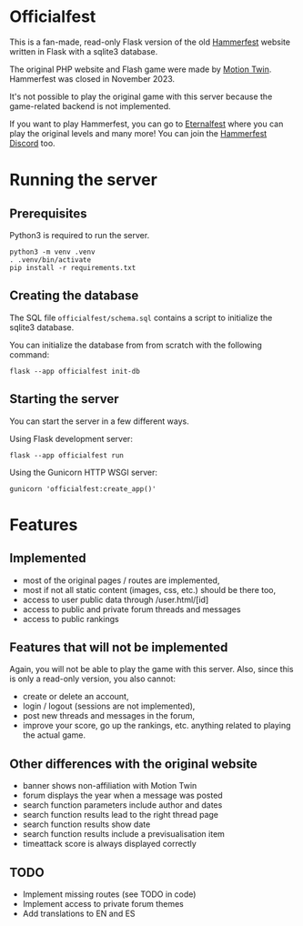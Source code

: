# Officialfest

This is a fan-made, read-only Flask version of the old [Hammerfest](https://fr.wikipedia.org/wiki/Hammerfest_(jeu_vid%C3%A9o)) website written in Flask with a sqlite3 database.

The original PHP website and Flash game were made by [Motion Twin](https://motiontwin.com/fr/). Hammerfest was closed in November 2023.

It's not possible to play the original game with this server because the game-related backend is not implemented.

If you want to play Hammerfest, you can go to [Eternalfest](https://eternalfest.net/) where you can play the original levels and many more! You can join the [Hammerfest Discord](https://discord.com/invite/VTBjxn7) too.

# Running the server

## Prerequisites

Python3 is required to run the server.

```
python3 -m venv .venv
. .venv/bin/activate
pip install -r requirements.txt
```

## Creating the database

The SQL file `officialfest/schema.sql` contains a script to initialize the sqlite3 database.

You can initialize the database from from scratch with the following command:

```
flask --app officialfest init-db
```

## Starting the server

You can start the server in a few different ways.

Using Flask development server:

```
flask --app officialfest run
```

Using the Gunicorn HTTP WSGI server:

```
gunicorn 'officialfest:create_app()'
```

# Features

## Implemented

- most of the original pages / routes are implemented,
- most if not all static content (images, css, etc.) should be there too,
- access to user public data through /user.html/[id]
- access to public and private forum threads and messages
- access to public rankings

## Features that will not be implemented 

Again, you will not be able to play the game with this server. Also, since this is only a read-only version, you also cannot:

- create or delete an account,
- login / logout (sessions are not implemented),
- post new threads and messages in the forum,
- improve your score, go up the rankings, etc. anything related to playing the actual game.

## Other differences with the original website

- banner shows non-affiliation with Motion Twin
- forum displays the year when a message was posted
- search function parameters include author and dates
- search function results lead to the right thread page
- search function results show date
- search function results include a previsualisation item
- timeattack score is always displayed correctly

## TODO

- Implement missing routes (see TODO in code)
- Implement access to private forum themes
- Add translations to EN and ES
